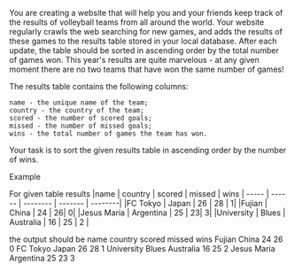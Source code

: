 You are creating a website that will help you and your friends keep track of the results of volleyball teams from all around the world. Your website regularly crawls the web searching for new games, and adds the results of these games to the results table stored in your local database. After each update, the table should be sorted in ascending order by the total number of games won. This year's results are quite marvelous - at any given moment there are no two teams that have won the same number of games!

The results table contains the following columns:

    name - the unique name of the team;
    country - the country of the team;
    scored - the number of scored goals;
    missed - the number of missed goals;
    wins - the total number of games the team has won.

Your task is to sort the given results table in ascending order by the number of wins.

Example

For given table results
|name |	country |	scored |	missed | 	wins |
 ----- | ------ | -------- | ------- | --------|
 |FC Tokyo |	Japan |	26 |	28 |	1|
 |Fujian |	China |	24 |	26| 	0|
 |Jesus Maria  |	Argentina | 	25 |	23| 	3|
 |University | Blues | 	Australia | 	16  |	25 | 	2 |

the output should be
name 	country 	scored 	missed 	wins
Fujian 	China 	24 	26 	0
FC Tokyo 	Japan 	26 	28 	1
University Blues 	Australia 	16 	25 	2
Jesus Maria 	Argentina 	25 	23 	3



